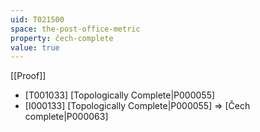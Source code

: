 ```yaml
---
uid: T021500
space: the-post-office-metric
property: čech-complete
value: true
---
```

[[Proof]]

* [T001033] [Topologically Complete|P000055]
* [I000133] [Topologically Complete|P000055] => [Čech complete|P000063]

